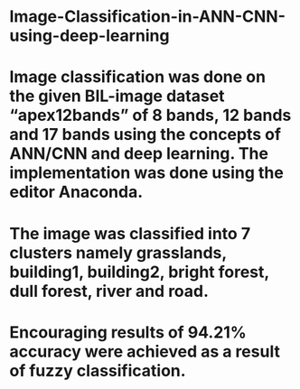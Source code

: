 # Image-Classification-in-ANN-CNN-using-deep-learning
# Image classification was done on the given BIL-image dataset “apex12bands” of 8 bands, 12 bands and 17 bands using the concepts of ANN/CNN and deep learning. The implementation was done using the editor Anaconda.
# The image was classified into 7 clusters namely grasslands, building1, building2, bright forest, dull forest, river and road. 
# Encouraging results of 94.21% accuracy were achieved as a result of fuzzy classification.
